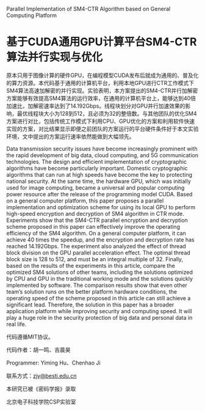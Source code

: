 Parallel Implementation of SM4-CTR Algorithm based on General Computing Platform
# 基于CUDA通用GPU计算平台SM4-CTR算法并行实现与优化

原本只用于图像计算的硬件GPU，在编程模型CUDA发布后就成为通用的、普及化的算力资源。本代码基于通用的计算机平台，利用本地GPU进行CTR工作模式下SM4算法高速加解密的并行实现。实验表明，本方案提出的SM4-CTR并行加解密方案能够有效提高SM4算法的运行效率，在通用的计算机平台上，能够达到40倍加速比，加解密速率达到了14.192Gbps。线程块划分对GPU并行加速效果的影响，最优线程块大小为128到512，且必须为32的整倍数。与其他团队的优化SM4方案进行对比，包括传统工作模式下利用CPU、GPU优化的方案和利用软件快速实现的方案，对比结果显示即便之前团队的方案运行的平台硬件条件好于本文实验环境，文中提出的方案运行速率依然能做到大幅领先。

Data transmission security issues have become increasingly prominent with the rapid development of big data, cloud computing, and 5G communication technologies. The design and efficient implementation of cryptographic algorithms have become particularly important. Domestic cryptographic algorithms that can run at high speeds have become the key to protecting national security. At the same time, the hardware GPU, which was initially used for image computing, became a universal and popular computing power resource after the release of the programming model CUDA. Based on a general computer platform, this paper proposes a parallel implementation and optimization scheme for using its local GPU to perform high-speed encryption and decryption of SM4 algorithm in CTR mode. Experiments show that the SM4-CTR parallel encryption and decryption scheme proposed in this paper can effectively improve the operating efficiency of the SM4 algorithm. On a general computer platform, it can achieve 40 times the speedup, and the encryption and decryption rate has reached 14.192Gbps. The experiment also analyzed the effect of thread block division on the GPU parallel acceleration effect. The optimal thread block size is 128 to 512, and must be an integral multiple of 32. Finally, based on the results of the experiments in this article, compare the optimized SM4 solutions of other teams, including the solutions optimized by CPU and GPU in the traditional working mode and the solutions quickly implemented by software. The comparison results show that even other team’s solution runs on the better platform hardware conditions, the operating speed of the scheme proposed in this article can still achieve a significant lead. Therefore, the solution in this paper has a broader application platform while improving security and computing speed. It will play a huge role in the security protection of big data and personal data in real life.


代码遵循MIT协议。

代码作者：胡一鸣、吉晨昊

Programmer: Yiming Hu、Chenhao Ji

联系方式：zjy@besti.edu.cn

本研究已被《密码学报》录取

北京电子科技学院CSP实验室
